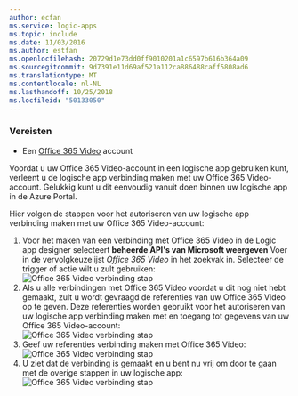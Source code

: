 ```yaml
---
author: ecfan
ms.service: logic-apps
ms.topic: include
ms.date: 11/03/2016
ms.author: estfan
ms.openlocfilehash: 20729d1e73dd0ff9010201a1c6597b616b364a09
ms.sourcegitcommit: 9d7391e11d69af521a112ca886488caff5808ad6
ms.translationtype: MT
ms.contentlocale: nl-NL
ms.lasthandoff: 10/25/2018
ms.locfileid: "50133050"
---
```

### <a name="prerequisites"></a>Vereisten
* Een [Office 365 Video](https://support.office.com/article/Meet-Office-365-Video-ca1cc1a9-a615-46e1-b6a3-40dbd99939a6) account  

Voordat u uw Office 365 Video-account in een logische app gebruiken kunt, verleent u de logische app verbinding maken met uw Office 365 Video-account. Gelukkig kunt u dit eenvoudig vanuit doen binnen uw logische app in de Azure Portal.  

Hier volgen de stappen voor het autoriseren van uw logische app verbinding maken met uw Office 365 Video-account:  

1. Voor het maken van een verbinding met Office 365 Video in de Logic app designer selecteert **beheerde API's van Microsoft weergeven** Voer in de vervolgkeuzelijst *Office 365 Video* in het zoekvak in. Selecteer de trigger of actie wilt u zult gebruiken:  
   ![Office 365 Video verbinding stap](./media/connectors-create-api-office365video/office365video-1.png)  
2. Als u alle verbindingen met Office 365 Video voordat u dit nog niet hebt gemaakt, zult u wordt gevraagd de referenties van uw Office 365 Video op te geven. Deze referenties worden gebruikt voor het autoriseren van uw logische app verbinding maken met en toegang tot gegevens van uw Office 365 Video-account:  
   ![Office 365 Video verbinding stap](./media/connectors-create-api-office365video/office365video-2.png)  
3. Geef uw referenties verbinding maken met Office 365 Video:  
   ![Office 365 Video verbinding stap](./media/connectors-create-api-office365video/office365video-3.png)  
4. U ziet dat de verbinding is gemaakt en u bent nu vrij om door te gaan met de overige stappen in uw logische app:  
   ![Office 365 Video verbinding stap](./media/connectors-create-api-office365video/office365video-4.png)  

